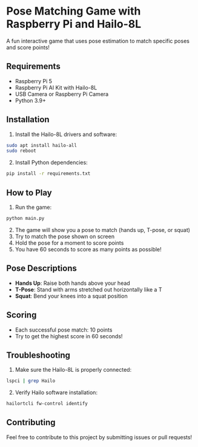 # Pose Matching Game with Raspberry Pi and Hailo-8L

A fun interactive game that uses pose estimation to match specific poses and score points!

## Requirements

- Raspberry Pi 5
- Raspberry Pi AI Kit with Hailo-8L
- USB Camera or Raspberry Pi Camera
- Python 3.9+

## Installation

1. Install the Hailo-8L drivers and software:
```bash
sudo apt install hailo-all
sudo reboot
```

2. Install Python dependencies:
```bash
pip install -r requirements.txt
```

## How to Play

1. Run the game:
```bash
python main.py
```

2. The game will show you a pose to match (hands up, T-pose, or squat)
3. Try to match the pose shown on screen
4. Hold the pose for a moment to score points
5. You have 60 seconds to score as many points as possible!

## Pose Descriptions

- **Hands Up**: Raise both hands above your head
- **T-Pose**: Stand with arms stretched out horizontally like a T
- **Squat**: Bend your knees into a squat position

## Scoring

- Each successful pose match: 10 points
- Try to get the highest score in 60 seconds!

## Troubleshooting

1. Make sure the Hailo-8L is properly connected:
```bash
lspci | grep Hailo
```

2. Verify Hailo software installation:
```bash
hailortcli fw-control identify
```

## Contributing

Feel free to contribute to this project by submitting issues or pull requests! 
